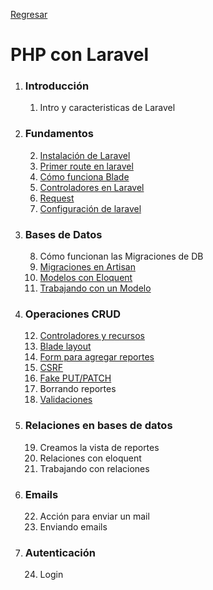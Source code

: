 [Regresar](../../)

# PHP con Laravel

1. ### Introducción
   01. Intro y caracteristicas de Laravel
2. ### Fundamentos
   02. [Instalación de Laravel](./02_instalando_laravel.md)
   03. [Primer route en laravel](./03_primer_route_laravel.md)
   04. [Cómo funciona Blade](./04_blade.md)
   05. [Controladores en Laravel](./05_controladores_laravel.md)
   06. [Request](./06_request.md)
   07. [Configuración de laravel](./07_env_laravel.md)
1. ### Bases de Datos
   08. Cómo funcionan las Migraciones de DB
   09. [Migraciones en Artisan](./09_migraciones_artisan.md)
   10. [Modelos con Eloquent](./10_elloquent_models.md)
   11. [Trabajando con un Modelo](./11_migrate_table.md)
1. ### Operaciones CRUD
   12. [Controladores y recursos](./12_controllers_resource.md)
   13. [Blade layout](./13_blade_layout.md)
   14. [Form para agregar reportes](./14_form_blade.md)
   15. [CSRF](./15_csrf_create.md)
   16. [Fake PUT/PATCH](./16_fake_put.md)
   17. Borrando reportes
   18. [Validaciones](./18_request_validate.md)
1. ### Relaciones en bases de datos
   19. Creamos la vista de reportes
   20. Relaciones con eloquent
   21. Trabajando con relaciones
1. ### Emails
   22. Acción para enviar un mail
   23. Enviando emails
1. ### Autenticación
   24. Login

